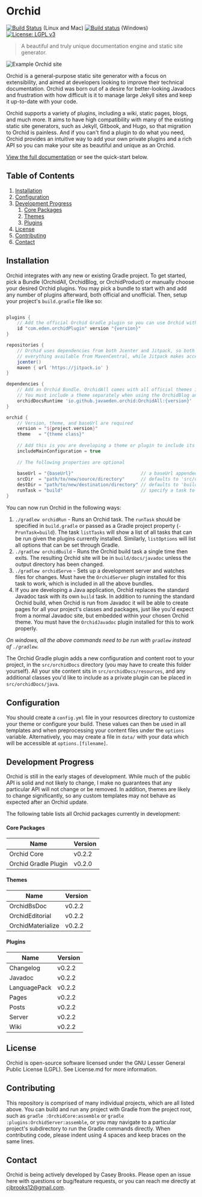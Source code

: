 
# Orchid

[![Build Status](https://travis-ci.org/JavaEden/Orchid.svg?branch=master)](https://travis-ci.org/JavaEden/Orchid) (Linux and Mac)
[![Build status](https://ci.appveyor.com/api/projects/status/0358qdkmfhbqedo1/branch/master?svg=true)](https://ci.appveyor.com/project/cjbrooks12/orchid/branch/master) (Windows)
[![License: LGPL v3](https://img.shields.io/badge/License-LGPL%20v3-blue.svg)](http://www.gnu.org/licenses/lgpl-3.0)

> A beautiful and truly unique documentation engine and static site generator.

![Example Orchid site](http://i.imgur.com/Fs3YFyY.png)

Orchid is a general-purpose static site generator with a focus on extensibility, and aimed at developers looking to 
improve their technical documentation. Orchid was born out of a desire for better-looking Javadocs and frustration with 
how difficult is it to manage large Jekyll sites and keep it up-to-date with your code. 

Orchid supports a variety of plugins, including a wiki, static pages, blogs, and much more. It aims to have high 
compatibility with many of the existing static site generators, such as Jekyll, Gitbook, and Hugo, so that migration to 
Orchid is painless. And if you can't find a plugin to do what you need, Orchid provides an intuitive way to add your own 
private plugins and a rich API so you can make your site as beautiful and unique as an Orchid.

[View the full documentation](http://javaeden.github.io/orchid/latest/OrchidCore) or see the quick-start below.

## Table of Contents

1. [Installation](#installation)
1. [Configuration](#configuration)
1. [Development Progress](#development-progress)
    1. [Core Packages](#core-packages)
    1. [Themes](#themes)
    1. [Plugins](#plugins)
1. [License](#license)
1. [Contributing](#contributing)
1. [Contact](#contact)

## Installation

Orchid integrates with any new or existing Gradle project. To get started, pick a Bundle (OrchidAll, OrchidBlog, or 
OrchidProduct) or manually choose your desired Orchid plugins. You may pick a bundle to start with and add any number of 
plugins afterward, both official and unofficial. Then, setup your project's `build.gradle` file like so:

```groovy

plugins {
    // Add the official Orchid Gradle plugin so you can use Orchid with the custom DSL   
    id "com.eden.orchidPlugin" version "{version}"
}

repositories {
    // Orchid uses dependencies from both Jcenter and Jitpack, so both must be included. jcenter also includes 
    // everything available from MavenCentral, while Jitpack makes accessible any Github project.
    jcenter() 
    maven { url 'https://jitpack.io' }
}

dependencies {
    // Add an Orchid Bundle. OrchidAll comes with all official themes included.
    // You must include a theme separately when using the OrchidBlog and OrchidProduct bundles 
    orchidDocsRuntime 'io.github.javaeden.orchid:OrchidAll:{version}'
}

orchid {
    // Version, theme, and baseUrl are required
    version = "${project.version}"
    theme   = "{theme class}"
    
    // Add this is you are developing a theme or plugin to include its own `main module` sources in the Orchid build
    includeMainConfiguration = true
    
    // The following properties are optional
    
    baseUrl = "{baseUrl}"                         // a baseUrl appended to all generated links. Defaults to '/'
    srcDir  = "path/to/new/source/directory"      // defaults to 'src/orchidDocs/resources'
    destDir = "path/to/new/destination/directory" // defaults to 'build/docs/javadoc'
    runTask = "build"                             // specify a task to run with 'gradle orchidRun'
}

```

You can now run Orchid in the following ways:

1) `./gradlew orchidRun` - Runs an Orchid task. The `runTask` should be specified in `build.gradle` or passed as a Gradle
    project property (`-PrunTask=build`). The task `listTasks` will show a list of all tasks that can be run given the 
    plugins currently installed. Similarly, `listOptions` will list all options that can be set through Gradle. 
2) `./gradlew orchidBuild` - Runs the Orchid build task a single time then exits. The resulting Orchid site will be in 
    `build/docs/javadoc` unless the output directory has been changed.
3) `./gradlew orchidServe` - Sets up a development server and watches files for changes. Must have the `OrchidServer` 
    plugin installed for this task to work, which is included in all the above bundles.
4) If you are developing a Java application, Orchid replaces the standard Javadoc task with its own `build` task. In 
    addition to running the standard Orchid build, when Orchid is run from Javadoc it will be able to create pages 
    for all your project's classes and packages, just like you'd expect from a normal Javadoc site, but embedded within
    your chosen Orchid theme. You must have the `OrchidJavadoc` plugin installed for this to work properly.
    
_On windows, all the above commands need to be run with `gradlew` instead of `./gradlew`._

The Orchid Gradle plugin adds a new configuration and content root to your project, in the `src/orchidDocs` directory 
(you may have to create this folder yourself). All your site content sits in `src/orchidDocs/resources`, and any 
additional classes you'd like to include as a private plugin can be placed in `src/orchidDocs/java`. 

## Configuration

You should create a `config.yml` file in your resources directory to customize your theme or configure your build. These
values can then be used in all templates and when preprocessing your content files under the `options` variable. 
Alternatively, you may create a file in `data/` with your data which will be accessible at `options.[filename]`.

## Development Progress

Orchid is still in the early stages of development. While much of the public API is solid and not likely to change, I 
make no guarantees that any particular API will not change or be removed. In addition, themes are likely to change 
significantly, so any custom templates may not behave as expected after an Orchid update.
 
The following table lists all Orchid packages currently in development:

#### Core Packages

| Name                 | Version |
| -------------------- | ------- |
| Orchid Core          | v0.2.2  |
| Orchid Gradle Plugin | v0.2.0  |

#### Themes

| Name              | Version |
| ----------------- | ------- |
| OrchidBsDoc       | v0.2.2  |
| OrchidEditorial   | v0.2.2  |
| OrchidMaterialize | v0.2.2  |

#### Plugins

| Name         | Version |
| ------------ | ------- |
| Changelog    | v0.2.2  |
| Javadoc      | v0.2.2  |
| LanguagePack | v0.2.2  |
| Pages        | v0.2.2  |
| Posts        | v0.2.2  |
| Server       | v0.2.2  |
| Wiki         | v0.2.2  |

## License

Orchid is open-source software licensed under the GNU Lesser General Public License (LGPL). See License.md for more 
information.

## Contributing

This repository is comprised of many individual projects, which are all listed above. You can build and run any project
with Gradle from the project root, such as `gradle :OrchidCore:assemble` or `gradle :plugins:OrchidServer:assemble`, or 
you may navigate to a particular project's subdirectory to run the Gradle commands directly. When contributing code, 
please indent using 4 spaces and keep braces on the same lines.

## Contact

Orchid is being actively developed by Casey Brooks. Please open an issue here with questions or bug/feature requests, or
you can reach me directly at cjbrooks12@gmail.com.